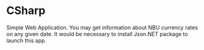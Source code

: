 # CSharp
Simple Web Application.
You may get information about NBU currency rates on any given date.
It would be necessary to install Json.NET package to launch this app.
